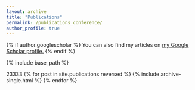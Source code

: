 ```yaml
---
layout: archive
title: "Publications"
permalink: /publications_conference/
author_profile: true
---
```


{% if author.googlescholar %}
  You can also find my articles on <u><a href="{{author.googlescholar}}">my Google Scholar profile</a>.</u>
{% endif %}

{% include base_path %}

23333
{% for post in site.publications reversed %}
  {% include archive-single.html %}
{% endfor %}
